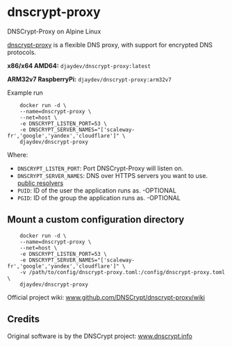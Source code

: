 # dnscrypt-proxy

DNSCrypt-Proxy on Alpine Linux

[dnscrypt-proxy](https://github.com/DNSCrypt/dnscrypt-proxy) is a flexible DNS proxy, with support for encrypted DNS protocols.

**x86/x64 AMD64:**
`djaydev/dnscrypt-proxy:latest`

**ARM32v7 RaspberryPi:**
`djaydev/dnscrypt-proxy:arm32v7`

Example run

```shell
    docker run -d \
    --name=dnscrypt-proxy \
    --net=host \
    -e DNSCRYPT_LISTEN_PORT=53 \
    -e DNSCRYPT_SERVER_NAMES="['scaleway-fr','google','yandex','cloudflare']" \
    djaydev/dnscrypt-proxy
```

Where:

- `DNSCRYPT_LISTEN_PORT`: Port DNSCrypt-Proxy will listen on.
- `DNSCRYPT_SERVER_NAMES`: DNS over HTTPS servers you want to use. [public resolvers](https://download.dnscrypt.info/dnscrypt-resolvers/v2/public-resolvers.md)
- `PUID`: ID of the user the application runs as. -OPTIONAL
- `PGID`: ID of the group the application runs as. -OPTIONAL

## Mount a custom configuration directory

```shell
    docker run -d \
    --name=dnscrypt-proxy \
    --net=host \
    -e DNSCRYPT_LISTEN_PORT=53 \
    -e DNSCRYPT_SERVER_NAMES="['scaleway-fr','google','yandex','cloudflare']" \
    -v /path/to/config/dnscrypt-proxy.toml:/config/dnscrypt-proxy.toml \
    djaydev/dnscrypt-proxy
```

Official project wiki: www.github.com/DNSCrypt/dnscrypt-proxy/wiki

## Credits

Original software is by the DNSCrypt project: www.dnscrypt.info
